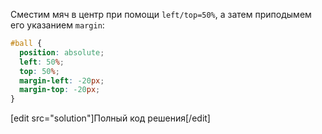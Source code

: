 Сместим мяч в центр при помощи `left/top=50%`, а затем приподымем его указанием `margin`:

```css
#ball {
  position: absolute;
  left: 50%;
  top: 50%;
  margin-left: -20px;
  margin-top: -20px;
}
```

[edit src="solution"]Полный код решения[/edit]